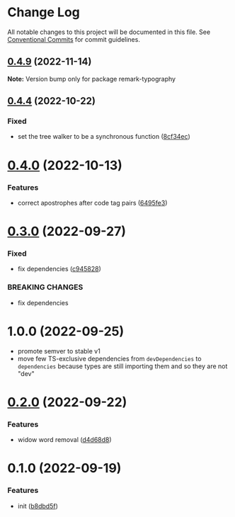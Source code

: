 # Change Log

All notable changes to this project will be documented in this file.
See [Conventional Commits](https://conventionalcommits.org) for commit guidelines.

## [0.4.9](https://github.com/codsen/codsen/compare/remark-typography@0.4.8...remark-typography@0.4.9) (2022-11-14)

**Note:** Version bump only for package remark-typography

## [0.4.4](https://github.com/codsen/codsen/compare/remark-typography@0.4.3...remark-typography@0.4.4) (2022-10-22)

### Fixed

- set the tree walker to be a synchronous function ([8cf34ec](https://github.com/codsen/codsen/commit/8cf34ec02437e5b2d646508beea8ebad97f5197e))

# [0.4.0](https://github.com/codsen/codsen/compare/remark-typography@0.3.4...remark-typography@0.4.0) (2022-10-13)

### Features

- correct apostrophes after code tag pairs ([6495fe3](https://github.com/codsen/codsen/commit/6495fe370022eca5ad984b689294cdee33db1a63))

# [0.3.0](https://github.com/codsen/codsen/compare/remark-typography@0.2.0...remark-typography@0.3.0) (2022-09-27)

### Fixed

- fix dependencies ([c945828](https://github.com/codsen/codsen/commit/c945828389167e9e304b29dd6b3a5ad4e5551f9e))

### BREAKING CHANGES

- fix dependencies

# 1.0.0 (2022-09-25)

- promote semver to stable v1
- move few TS-exclusive dependencies from `devDependencies` to `dependencies` because types are still importing them and so they are not "dev"

# [0.2.0](https://github.com/codsen/codsen/compare/remark-typography@0.1.0...remark-typography@0.2.0) (2022-09-22)

### Features

- widow word removal ([d4d68d8](https://github.com/codsen/codsen/commit/d4d68d8a1331cf32a41eb1d9ca3f49bb464c59ef))

# 0.1.0 (2022-09-19)

### Features

- init ([b8dbd5f](https://github.com/codsen/codsen/commit/b8dbd5f74bd831da147f2d8a469996e6cbd14022))
